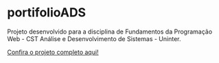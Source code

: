 # portifolioADS
Projeto desenvolvido para a disciplina de Fundamentos da Programação Web - CST Análise e Desenvolvimento de Sistemas - Uninter.

<a href="https://francienevaz.github.io/portifolioADS/">Confira o projeto completo aqui!</a>
